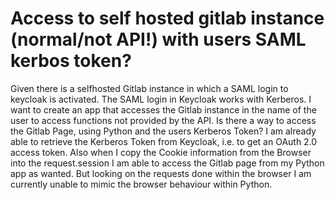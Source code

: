 
# Access to self hosted gitlab instance (normal/not API!) with users SAML kerbos token?

Given there is a selfhosted Gitlab instance in which a SAML login to keycloak is activated.
The SAML login in Keycloak works with Kerberos.
I want to create an app that accesses the Gitlab instance in the name of the user to access functions not provided by the API.
Is there a way to access the Gitlab Page, using Python and the users Kerberos Token?
I am already able to retrieve the Kerberos Token from Keycloak, i.e. to get an OAuth 2.0 access token.
Also when I copy the Cookie information from the Browser into the request.session I am able to access the Gitlab page from my Python app as wanted.
But looking on the requests done within the browser I am currently unable to mimic the browser behaviour within Python.

        